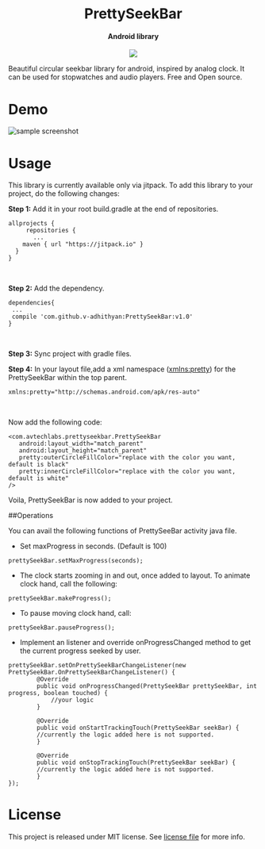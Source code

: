 <h1 align="center">PrettySeekBar</h1>
<h4 align="center"r>Android library</h4>

<p align="center">
<a target="_blank" href="https://jitpack.io/#v-adhithyan/PrettySeekBar"><img src="https://jitpack.io/v/v-adhithyan/PrettySeekBar.svg"/></a>
 </p>



Beautiful circular seekbar library for android, inspired by analog clock. It can be used for stopwatches and audio players. Free and Open source.

# Demo

![sample screenshot](https://raw.githubusercontent.com/v-adhithyan/PrettySeekBar/master/screen-capture/screen-recording.gif)

# Usage
This library is currently available only via jitpack. To add this library to your project, do the following changes: <br>

<b>Step 1:</b> Add it in your root build.gradle at the end of repositories.
```
allprojects {
	 repositories {
	   ...
    maven { url "https://jitpack.io" }
  }
}
```
<br>

<b>Step 2:</b> Add the dependency.
```
dependencies{
 ...
 compile 'com.github.v-adhithyan:PrettySeekBar:v1.0'
}
```
<br>

<b>Step 3:</b> Sync project with gradle files. <br>

<b>Step 4:</b> In your layout file,add a xml namespace (<xmlns:pretty>) for the PrettySeekBar within the top parent. <br>
  ```
xmlns:pretty="http://schemas.android.com/apk/res-auto"
  ```
  <br>
  
  Now add the following code:
  ```
<com.avtechlabs.prettyseekbar.PrettySeekBar
     android:layout_width="match_parent"
     android:layout_height="match_parent"
     pretty:outerCircleFillColor="replace with the color you want, default is black"
     pretty:innerCircleFillColor="replace with the color you want, default is white"
/>
  ```
Voila, PrettySeekBar is now added to your project.

##Operations

You can avail the following functions of PrettySeeBar activity java file.

* Set maxProgress in seconds. (Default is 100)
```
prettySeekBar.setMaxProgress(seconds);
```

* The clock starts zooming in and out, once added to layout. To animate clock hand, call the following:
```
prettySeekBar.makeProgress();
```

* To pause moving clock hand, call:
```
prettySeekBar.pauseProgress();
```

* Implement an listener and override onProgressChanged method to get the current progress seeked by user.
```
prettySeekBar.setOnPrettySeekBarChangeListener(new PrettySeekBar.OnPrettySeekBarChangeListener() {
        @Override
        public void onProgressChanged(PrettySeekBar prettySeekBar, int progress, boolean touched) {
            //your logic
        }

        @Override
        public void onStartTrackingTouch(PrettySeekBar seekBar) {
		//currently the logic added here is not supported.
        }

        @Override
        public void onStopTrackingTouch(PrettySeekBar seekBar) {
		//currently the logic added here is not supported.
        }
});
```

# License

This project is released under MIT license. See [license file]() for more info.
